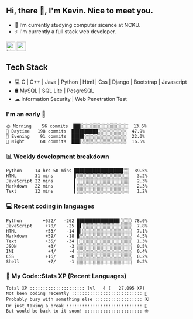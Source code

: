 ## Hi, there 👋, I'm Kevin. Nice to meet you.

- 🌱 I’m currently studying computer sicence at NCKU.
- ⚡ I'm currently a full stack web developer.

<a href="https://www.linkedin.com/in/kevin12686/"><img alt="LinkedIn" src="https://img.shields.io/badge/linkedin%20-%230077B5.svg?&style=for-the-badge&logo=linkedin&logoColor=white" height=25></a>
<a href="https://www.instagram.com/kevin12686/"><img src="https://img.shields.io/badge/instagram-3f729b?&style=for-the-badge&logo=instagram&logoColor=white" height=25></a>

## Tech Stack

* 💻 C | C++ | Java | Python | Html | Css | Django | Bootstrap | Javascript
* 🛢️ MySQL | SQL Lite | PosgreSQL
* ☁ Information Security | Web Penetration Test

### I'm an early 🐤

<!-- early_bird start -->

```text
🌞 Morning    56 commits  ██▊░░░░░░░░░░░░░░░░░░  13.6%
🌆 Daytime   198 commits  ██████████░░░░░░░░░░░  47.9%
🌃 Evening    91 commits  ████▋░░░░░░░░░░░░░░░░  22.0%
🌙 Night      68 commits  ███▍░░░░░░░░░░░░░░░░░  16.5%
```

<!-- early_bird end -->

### 📊 Weekly development breakdown

<!-- code_time start -->

```text
Python     14 hrs 50 mins ██████████████████▊░░  89.5%
HTML       31 mins        ▋░░░░░░░░░░░░░░░░░░░░   3.2%
JavaScript 22 mins        ▍░░░░░░░░░░░░░░░░░░░░   2.3%
Markdown   22 mins        ▍░░░░░░░░░░░░░░░░░░░░   2.3%
Text       12 mins        ▎░░░░░░░░░░░░░░░░░░░░   1.2%
```

<!-- code_time end -->

### 💻 Recent coding in languages

<!-- code_diff start -->

```text
Python        +532/   -262 ████████████████▍░░░░ 78.0%
JavaScript     +70/    -25 █▋░░░░░░░░░░░░░░░░░░░  7.8%
HTML           +53/    -14 █▍░░░░░░░░░░░░░░░░░░░  7.1%
Markdown       +59/    -18 ▉░░░░░░░░░░░░░░░░░░░░  4.5%
Text           +35/    -34 ▎░░░░░░░░░░░░░░░░░░░░  1.3%
JSON            +3/     -3 ░░░░░░░░░░░░░░░░░░░░░  0.5%
INI             +4/     -4 ░░░░░░░░░░░░░░░░░░░░░  0.4%
CSS            +16/     -0 ░░░░░░░░░░░░░░░░░░░░░  0.2%
Shell           +7/     -1 ░░░░░░░░░░░░░░░░░░░░░  0.2%
```

<!-- code_diff end -->

### 🧰 My Code::Stats XP (Recent Languages)

<!-- codestats start -->

```text
Total XP ::::::::::::::::::::: lvl   4 (   27,095 XP) 
Not been coding recently ::::::::::::::::::::::::::: 🙈
Probably busy with something else :::::::::::::::::: 🗓
Or just taking a break ::::::::::::::::::::::::::::: 🌴
But would be back to it soon! :::::::::::::::::::::: 🤓
```

<!-- codestats end -->
